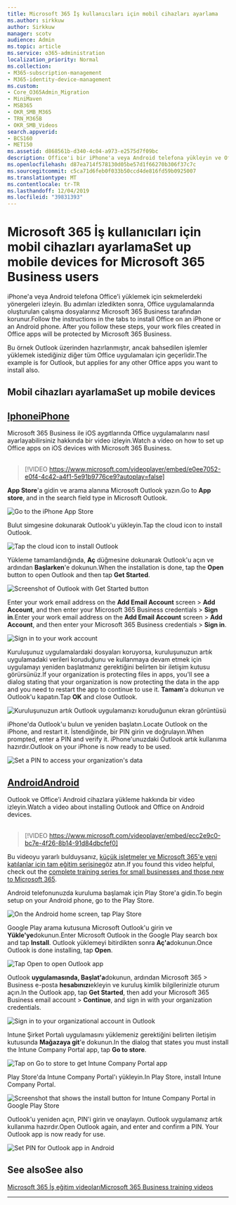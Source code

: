 ```yaml
---
title: Microsoft 365 İş kullanıcıları için mobil cihazları ayarlama
ms.author: sirkkuw
author: Sirkkuw
manager: scotv
audience: Admin
ms.topic: article
ms.service: o365-administration
localization_priority: Normal
ms.collection:
- M365-subscription-management
- M365-identity-device-management
ms.custom:
- Core_O365Admin_Migration
- MiniMaven
- MSB365
- OKR_SMB_M365
- TRN_M365B
- OKR_SMB_Videos
search.appverid:
- BCS160
- MET150
ms.assetid: d868561b-d340-4c04-a973-e2575d7f09bc
description: Office'i bir iPhone'a veya Android telefona yükleyin ve Office uygulamalarındaki iş dosyalarınız Microsoft 365 Business tarafından korunacaktır.
ms.openlocfilehash: d87ea714f578130d05be57d1f66270b306f37c7c
ms.sourcegitcommit: c5ca71d6feb0f033b50ccd4de816fd59b0925007
ms.translationtype: MT
ms.contentlocale: tr-TR
ms.lasthandoff: 12/04/2019
ms.locfileid: "39831393"
---
```

# <a name="set-up-mobile-devices-for-microsoft-365-business-users"></a><span data-ttu-id="63939-103">Microsoft 365 İş kullanıcıları için mobil cihazları ayarlama</span><span class="sxs-lookup"><span data-stu-id="63939-103">Set up mobile devices for Microsoft 365 Business users</span></span>

<span data-ttu-id="63939-p101">iPhone'a veya Android telefona Office'i yüklemek için sekmelerdeki yönergeleri izleyin. Bu adımları izledikten sonra, Office uygulamalarında oluşturulan çalışma dosyalarınız Microsoft 365 Business tarafından korunur.</span><span class="sxs-lookup"><span data-stu-id="63939-p101">Follow the instructions in the tabs to install Office on an iPhone or an Android phone. After you follow these steps, your work files created in Office apps will be protected by Microsoft 365 Business.</span></span>

<span data-ttu-id="63939-106">Bu örnek Outlook üzerinden hazırlanmıştır, ancak bahsedilen işlemler yüklemek istediğiniz diğer tüm Office uygulamaları için geçerlidir.</span><span class="sxs-lookup"><span data-stu-id="63939-106">The example is for Outlook, but applies for any other Office apps you want to install also.</span></span>
  
## <a name="set-up-mobile-devices"></a><span data-ttu-id="63939-107">Mobil cihazları ayarlama</span><span class="sxs-lookup"><span data-stu-id="63939-107">Set up mobile devices</span></span>

## <a name="iphonetabiphone"></a>[<span data-ttu-id="63939-108">Iphone</span><span class="sxs-lookup"><span data-stu-id="63939-108">iPhone</span></span>](#tab/iPhone)
  
<span data-ttu-id="63939-109">Microsoft 365 Business ile iOS aygıtlarında Office uygulamalarını nasıl ayarlayabilirsiniz hakkında bir video izleyin.</span><span class="sxs-lookup"><span data-stu-id="63939-109">Watch a video on how to set up Office apps on iOS devices with Microsoft 365 Business.</span></span><br><br>

> [!VIDEO https://www.microsoft.com/videoplayer/embed/e0ee7052-e0f4-4c42-a4f1-5e91b9776ce9?autoplay=false] 

<span data-ttu-id="63939-110">**App Store**'a gidin ve arama alanına Microsoft Outlook yazın.</span><span class="sxs-lookup"><span data-stu-id="63939-110">Go to **App store**, and in the search field type in Microsoft Outlook.</span></span>
  
![Go to the iPhone App Store](media/886913de-76e5-4883-8ed0-4eb3ec06188f.png)
  
<span data-ttu-id="63939-112">Bulut simgesine dokunarak Outlook'u yükleyin.</span><span class="sxs-lookup"><span data-stu-id="63939-112">Tap the cloud icon to install Outlook.</span></span>
  
![Tap the cloud icon to install Outlook](media/665e1620-948a-4ab8-b914-dca49530142c.png)
  
<span data-ttu-id="63939-114">Yükleme tamamlandığında, **Aç** düğmesine dokunarak Outlook'u açın ve ardından **Başlarken**'e dokunun.</span><span class="sxs-lookup"><span data-stu-id="63939-114">When the installation is done, tap the **Open** button to open Outlook and then tap **Get Started**.</span></span>
  
![Screenshot of Outlook with Get Started button](media/005bedec-ae50-4d75-b3bb-e7cef9e2561c.png)
  
<span data-ttu-id="63939-116">Enter your work email address on the **Add Email Account** screen \> **Add Account**, and then enter your Microsoft 365 Business credentials \> **Sign in**.</span><span class="sxs-lookup"><span data-stu-id="63939-116">Enter your work email address on the **Add Email Account** screen \> **Add Account**, and then enter your Microsoft 365 Business credentials \> **Sign in**.</span></span>
  
![Sign in to your work account](media/3cef1fb5-7bec-4d3d-8542-872b731ce19f.png)
  
<span data-ttu-id="63939-118">Kuruluşunuz uygulamalardaki dosyaları koruyorsa, kuruluşunuzun artık uygulamadaki verileri koruduğunu ve kullanmaya devam etmek için uygulamayı yeniden başlatmanız gerektiğini belirten bir iletişim kutusu görürsünüz.</span><span class="sxs-lookup"><span data-stu-id="63939-118">If your organization is protecting files in apps, you'll see a dialog stating that your organization is now protecting the data in the app and you need to restart the app to continue to use it.</span></span> <span data-ttu-id="63939-119">**Tamam**'a dokunun ve Outlook'u kapatın.</span><span class="sxs-lookup"><span data-stu-id="63939-119">Tap **OK** and close Outlook.</span></span> 
  
![Kuruluşunuzun artık Outlook uygulamanızı koruduğunun ekran görüntüsü](media/fb4c1c84-b1e9-42e1-8070-c13dcf79fb09.png)
  
<span data-ttu-id="63939-121">iPhone'da Outlook'u bulun ve yeniden başlatın.</span><span class="sxs-lookup"><span data-stu-id="63939-121">Locate Outlook on the iPhone, and restart it.</span></span> <span data-ttu-id="63939-122">İstendiğinde, bir PIN girin ve doğrulayın.</span><span class="sxs-lookup"><span data-stu-id="63939-122">When prompted, enter a PIN and verify it.</span></span> <span data-ttu-id="63939-123">iPhone'unuzdaki Outlook artık kullanıma hazırdır.</span><span class="sxs-lookup"><span data-stu-id="63939-123">Outlook on your iPhone is now ready to be used.</span></span>
  
![Set a PIN to access your organization's data](media/64f2630b-3164-47a4-9dd6-ca0c29ed5fb3.png)
  
## <a name="androidtabandroid"></a>[<span data-ttu-id="63939-125">Android</span><span class="sxs-lookup"><span data-stu-id="63939-125">Android</span></span>](#tab/Android)
  
<span data-ttu-id="63939-126">Outlook ve Office'i Android cihazlara yükleme hakkında bir video izleyin.</span><span class="sxs-lookup"><span data-stu-id="63939-126">Watch a video about installing Outlook and Office on Android devices.</span></span><br><br>

> [!VIDEO https://www.microsoft.com/videoplayer/embed/ecc2e9c0-bc7e-4f26-8b14-91d84dbcfef0] 

<span data-ttu-id="63939-127">Bu videoyu yararlı bulduysanız, [küçük işletmeler ve Microsoft 365'e yeni katılanlar için tam eğitim serisine](https://support.office.com/article/6ab4bbcd-79cf-4000-a0bd-d42ce4d12816)göz atın.</span><span class="sxs-lookup"><span data-stu-id="63939-127">If you found this video helpful, check out the [complete training series for small businesses and those new to Microsoft 365](https://support.office.com/article/6ab4bbcd-79cf-4000-a0bd-d42ce4d12816).</span></span>

<span data-ttu-id="63939-128">Android telefonunuzda kuruluma başlamak için Play Store'a gidin.</span><span class="sxs-lookup"><span data-stu-id="63939-128">To begin setup on your Android phone, go to the Play Store.</span></span>
  
![On the Android home screen, tap Play Store](media/93df88e7-c778-40e1-b35e-868ca6e97f6c.png)
  
<span data-ttu-id="63939-130">Google Play arama kutusuna Microsoft Outlook'u girin ve **Yükle'ye**dokunun.</span><span class="sxs-lookup"><span data-stu-id="63939-130">Enter Microsoft Outlook in the Google Play search box and tap **Install**.</span></span> <span data-ttu-id="63939-131">Outlook yüklemeyi bitirdikten sonra **Aç'a**dokunun.</span><span class="sxs-lookup"><span data-stu-id="63939-131">Once Outlook is done installing, tap **Open**.</span></span>
  
![Tap Open to open Outlook app](media/8b4c5937-8875-4b5a-a5b6-b8c6c9cd6240.png)
  
<span data-ttu-id="63939-133">Outlook **uygulamasında, Başlat'a**dokunun, ardından Microsoft 365 \> Business e-posta **hesabınızı**ekleyin ve kuruluş kimlik bilgilerinizle oturum açın.</span><span class="sxs-lookup"><span data-stu-id="63939-133">In the Outlook app, tap **Get Started**, then add your Microsoft 365 Business email account \> **Continue**, and sign in with your organization credentials.</span></span>
  
![Sign in to your organizational account in Outlook](media/18f67c66-4bab-4b99-94bd-080839312e29.png)
  
<span data-ttu-id="63939-135">Intune Şirket Portalı uygulamasını yüklemeniz gerektiğini belirten iletişim kutusunda **Mağazaya git**'e dokunun.</span><span class="sxs-lookup"><span data-stu-id="63939-135">In the dialog that states you must install the Intune Company Portal app, tap **Go to store**.</span></span>
  
![Tap on Go to store to get Intune Company Portal app](media/a702d712-5622-45dd-a511-b1adaee63071.png)
  
<span data-ttu-id="63939-137">Play Store'da Intune Company Portal'ı yükleyin.</span><span class="sxs-lookup"><span data-stu-id="63939-137">In Play Store, install Intune Company Portal.</span></span>
  
![Screenshot that shows the install button for Intune Company Portal in Google Play Store](media/5e0408f2-3f37-44dd-80ed-13ca2ac6df0c.png)
  
<span data-ttu-id="63939-p105">Outlook'u yeniden açın, PIN'i girin ve onaylayın. Outlook uygulamanız artık kullanıma hazırdır.</span><span class="sxs-lookup"><span data-stu-id="63939-p105">Open Outlook again, and enter and confirm a PIN. Your Outlook app is now ready for use.</span></span>
  
![Set  PIN for Outlook app in Android](media/edb91afb-f1ed-451a-bc6b-8ccba664e055.png)

## <a name="see-also"></a><span data-ttu-id="63939-142">See also</span><span class="sxs-lookup"><span data-stu-id="63939-142">See also</span></span>

[<span data-ttu-id="63939-143">Microsoft 365 İş eğitim videoları</span><span class="sxs-lookup"><span data-stu-id="63939-143">Microsoft 365 Business training videos</span></span>](https://support.office.com/article/6ab4bbcd-79cf-4000-a0bd-d42ce4d12816)

---